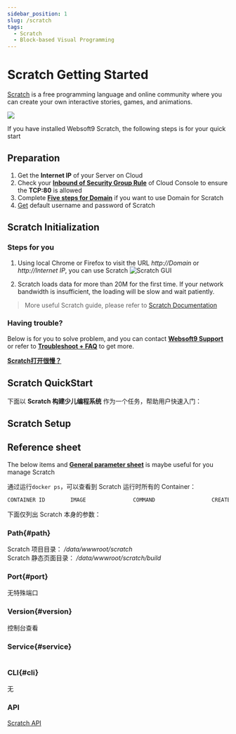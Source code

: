 ```yaml
---
sidebar_position: 1
slug: /scratch
tags:
  - Scratch
  - Block-based Visual Programming
---
```


# Scratch Getting Started

[Scratch](https://scratch.mit.edu/) is a free programming language and online community where you can create your own interactive stories, games, and animations.

![](https://libs.websoft9.com/Websoft9/DocsPicture/en/scratch/scratch-gui-websoft9.png)

If you have installed Websoft9 Scratch, the following steps is for your quick start


## Preparation

1. Get the **Internet IP** of your Server on Cloud
2. Check your **[Inbound of Security Group Rule](./administrator/firewall#security)** of Cloud Console to ensure the **TCP:80** is allowed
3. Complete **[Five steps for Domain](./administrator/domain_step)** if you want to use Domain for Scratch
4. [Get](./user/credentials) default username and password of Scratch

## Scratch Initialization

### Steps for you

1. Using local Chrome or Firefox to visit the URL *http://Domain* or *http://Internet IP*, you can use Scratch
   ![Scratch GUI](https://libs.websoft9.com/Websoft9/DocsPicture/en/scratch/scratch-gui-websoft9.png)

2. Scratch loads data for more than 20M for the first time. If your network bandwidth is insufficient, the loading will be slow and wait patiently.

> More useful Scratch guide, please refer to [Scratch Documentation](https://en.scratch-wiki.info)

### Having trouble?

Below is for you to solve problem, and you can contact **[Websoft9 Support](./helpdesk)** or refer to **[Troubleshoot + FAQ](./faq#setup)** to get more.  

**[Scratch打开很慢？](./scratch/admin#slowly)**

## Scratch QuickStart

下面以 **Scratch 构建少儿编程系统** 作为一个任务，帮助用户快速入门：



## Scratch Setup

## Reference sheet

The below items and **[General parameter sheet](./administrator/parameter)** is maybe useful for you manage Scratch 


通过运行`docker ps`，可以查看到 Scratch 运行时所有的 Container：

```bash
CONTAINER ID        IMAGE               COMMAND                  CREATED             STATUS              PORTS                                NAMES
```


下面仅列出 Scratch 本身的参数：

### Path{#path}

Scratch 项目目录： */data/wwwroot/scratch*  
Scratch 静态页面目录： */data/wwwroot/scratch/build*  

### Port{#port}

无特殊端口

### Version{#version}

控制台查看

### Service{#service}

```shell

```

### CLI{#cli}

无

### API

[Scratch API](https://en.scratch-wiki.info/wiki/Scratch_API)

